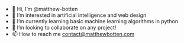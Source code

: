 - 👋 Hi, I’m @matthew-botten
- 👀 I’m interested in artificial intelligence and web design
- 🌱 I’m currently learning basic machine learning algorithms in python
- 💞️ I’m looking to collaborate on any project!
- 📫 How to reach me contact@matthewbotten.com
